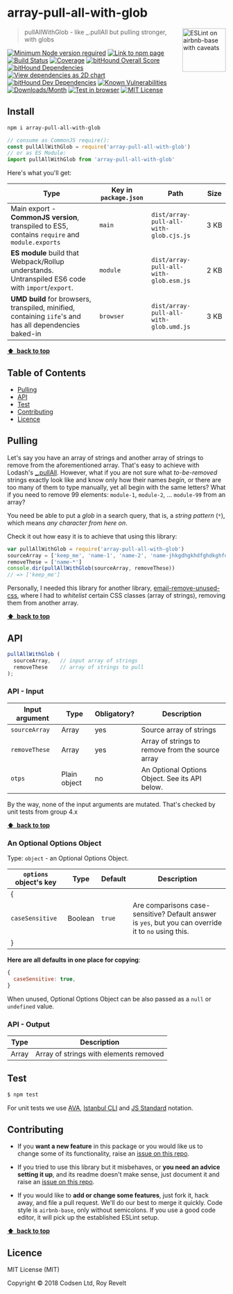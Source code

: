 # array-pull-all-with-glob

<a href="https://github.com/revelt/eslint-on-airbnb-base-badge" style="float: right; padding: 0 0 20px 20px;"><img src="https://cdn.rawgit.com/revelt/eslint-on-airbnb-base-badge/0c3e46c9/lint-badge.svg" alt="ESLint on airbnb-base with caveats" width="100" align="right"></a>

> pullAllWithGlob - like _.pullAll but pulling stronger, with globs

[![Minimum Node version required][node-img]][node-url]
[![Link to npm page][npm-img]][npm-url]
[![Build Status][travis-img]][travis-url]
[![Coverage][cov-img]][cov-url]
[![bitHound Overall Score][overall-img]][overall-url]
[![bitHound Dependencies][deps-img]][deps-url]
[![View dependencies as 2D chart][deps2d-img]][deps2d-url]
[![bitHound Dev Dependencies][dev-img]][dev-url]
[![Known Vulnerabilities][vulnerabilities-img]][vulnerabilities-url]
[![Downloads/Month][downloads-img]][downloads-url]
[![Test in browser][runkit-img]][runkit-url]
[![MIT License][license-img]][license-url]

## Install

```bash
npm i array-pull-all-with-glob
```

```js
// consume as CommonJS require():
const pullAllWithGlob = require('array-pull-all-with-glob')
// or as ES Module:
import pullAllWithGlob from 'array-pull-all-with-glob'
```

Here's what you'll get:

Type            | Key in `package.json` | Path  | Size
----------------|-----------------------|-------|--------
Main export - **CommonJS version**, transpiled to ES5, contains `require` and `module.exports` | `main`                | `dist/array-pull-all-with-glob.cjs.js` | 3&nbsp;KB
**ES module** build that Webpack/Rollup understands. Untranspiled ES6 code with `import`/`export`. | `module`              | `dist/array-pull-all-with-glob.esm.js` | 2&nbsp;KB
**UMD build** for browsers, transpiled, minified, containing `iife`'s and has all dependencies baked-in | `browser`            | `dist/array-pull-all-with-glob.umd.js` | 3&nbsp;KB

**[⬆ &nbsp;back to top](#)**

## Table of Contents

<!-- START doctoc generated TOC please keep comment here to allow auto update -->
<!-- DON'T EDIT THIS SECTION, INSTEAD RE-RUN doctoc TO UPDATE -->


- [Pulling](#pulling)
- [API](#api)
- [Test](#test)
- [Contributing](#contributing)
- [Licence](#licence)

<!-- END doctoc generated TOC please keep comment here to allow auto update -->

## Pulling

Let's say you have an array of strings and another array of strings to remove from the aforementioned array. That's easy to achieve with Lodash's [_.pullAll](https://lodash.com/docs/#pullAll). However, what if you are not sure what _to-be-removed_ strings exactly look like and know only how their names _begin_, or there are too many of them to type manually, yet all begin with the same letters? What if you need to remove 99 elements: `module-1`, `module-2`, ... `module-99` from an array?

You need be able to put a _glob_ in a search query, that is, a _string pattern_ (`*`), which means _any character from here on_.

Check it out how easy it is to achieve that using this library:

```js
var pullAllWithGlob = require('array-pull-all-with-glob')
sourceArray = ['keep_me', 'name-1', 'name-2', 'name-jhkgdhgkhdfghdkghfdk']
removeThese = ['name-*']
console.dir(pullAllWithGlob(sourceArray, removeThese))
// => ['keep_me']
```

Personally, I needed this library for another library, [email-remove-unused-css](https://github.com/codsen/email-remove-unused-css), where I had to _whitelist_ certain CSS classes (array of strings), removing them from another array.

**[⬆ &nbsp;back to top](#)**

## API

```js
pullAllWithGlob (
  sourceArray,   // input array of strings
  removeThese    // array of strings to pull
);
```

### API - Input

Input argument   | Type         | Obligatory? | Description
-----------------|--------------|-------------|--------------------
`sourceArray`    | Array        | yes         | Source array of strings
`removeThese`    | Array        | yes         | Array of strings to remove from the source array
`otps`           | Plain object | no          | An Optional Options Object. See its API below.

By the way, none of the input arguments are mutated. That's checked by unit tests from group 4.x

**[⬆ &nbsp;back to top](#)**

### An Optional Options Object

Type: `object` - an Optional Options Object.

`options` object's key         | Type     | Default     | Description
-------------------------------|----------|-------------|----------------------
{                              |          |             |
`caseSensitive`                | Boolean  | `true`      | Are comparisons case-sensitive? Default answer is `yes`, but you can override it to `no` using this.
}                              |          |             |

**Here are all defaults in one place for copying**:

```js
{
  caseSensitive: true,
}
```

When unused, Optional Options Object can be also passed as a `null` or `undefined` value.

### API - Output

Type     | Description
---------|---------------------------------------
Array    | Array of strings with elements removed

## Test

```bash
$ npm test
```

For unit tests we use [AVA](https://github.com/avajs/ava), [Istanbul CLI](https://github.com/istanbuljs/nyc) and [JS Standard](https://standardjs.com) notation.

## Contributing

* If you **want a new feature** in this package or you would like us to change some of its functionality, raise an [issue on this repo](https://github.com/codsen/array-pull-all-with-glob/issues).

* If you tried to use this library but it misbehaves, or **you need an advice setting it up**, and its readme doesn't make sense, just document it and raise an [issue on this repo](https://github.com/codsen/array-pull-all-with-glob/issues).

* If you would like to **add or change some features**, just fork it, hack away, and file a pull request. We'll do our best to merge it quickly. Code style is `airbnb-base`, only without semicolons. If you use a good code editor, it will pick up the established ESLint setup.

**[⬆ &nbsp;back to top](#)**

## Licence

MIT License (MIT)

Copyright © 2018 Codsen Ltd, Roy Revelt


[node-img]: https://img.shields.io/node/v/array-pull-all-with-glob.svg?style=flat-square&label=works%20on%20node
[node-url]: https://www.npmjs.com/package/array-pull-all-with-glob

[npm-img]: https://img.shields.io/npm/v/array-pull-all-with-glob.svg?style=flat-square&label=release
[npm-url]: https://www.npmjs.com/package/array-pull-all-with-glob

[travis-img]: https://img.shields.io/travis/codsen/array-pull-all-with-glob.svg?style=flat-square
[travis-url]: https://travis-ci.org/codsen/array-pull-all-with-glob

[cov-img]: https://coveralls.io/repos/github/codsen/array-pull-all-with-glob/badge.svg?style=flat-square?branch=master
[cov-url]: https://coveralls.io/github/codsen/array-pull-all-with-glob?branch=master

[overall-img]: https://img.shields.io/bithound/code/github/codsen/array-pull-all-with-glob.svg?style=flat-square
[overall-url]: https://www.bithound.io/github/codsen/array-pull-all-with-glob

[deps-img]: https://img.shields.io/bithound/dependencies/github/codsen/array-pull-all-with-glob.svg?style=flat-square
[deps-url]: https://www.bithound.io/github/codsen/array-pull-all-with-glob/master/dependencies/npm

[deps2d-img]: https://img.shields.io/badge/deps%20in%202D-see_here-08f0fd.svg?style=flat-square
[deps2d-url]: http://npm.anvaka.com/#/view/2d/array-pull-all-with-glob

[dev-img]: https://img.shields.io/bithound/devDependencies/github/codsen/array-pull-all-with-glob.svg?style=flat-square
[dev-url]: https://www.bithound.io/github/codsen/array-pull-all-with-glob/master/dependencies/npm

[vulnerabilities-img]: https://snyk.io/test/github/codsen/array-pull-all-with-glob/badge.svg?style=flat-square
[vulnerabilities-url]: https://snyk.io/test/github/codsen/array-pull-all-with-glob

[downloads-img]: https://img.shields.io/npm/dm/array-pull-all-with-glob.svg?style=flat-square
[downloads-url]: https://npmcharts.com/compare/array-pull-all-with-glob

[runkit-img]: https://img.shields.io/badge/runkit-test_in_browser-a853ff.svg?style=flat-square
[runkit-url]: https://npm.runkit.com/array-pull-all-with-glob

[license-img]: https://img.shields.io/npm/l/array-pull-all-with-glob.svg?style=flat-square
[license-url]: https://github.com/codsen/array-pull-all-with-glob/blob/master/license.md
